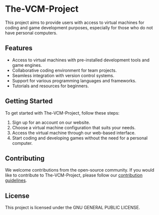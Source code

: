 # The-VCM-Project
This project aims to provide users with access to virtual machines for coding and game development purposes, especially for those who do not have personal computers.

## Features
- Access to virtual machines with pre-installed development tools and game engines.
- Collaborative coding environment for team projects.
- Seamless integration with version control systems.
- Support for various programming languages and frameworks.
- Tutorials and resources for beginners.

## Getting Started
To get started with The-VCM-Project, follow these steps:

1. Sign up for an account on our website.
2. Choose a virtual machine configuration that suits your needs.
3. Access the virtual machine through our web-based interface.
4. Start coding and developing games without the need for a personal computer.

## Contributing
We welcome contributions from the open-source community. If you would like to contribute to The-VCM-Project, please follow our [contribution guidelines](CONTRIBUTING.md).

## License
This project is licensed under the GNU GENERAL PUBLIC LICENSE.


